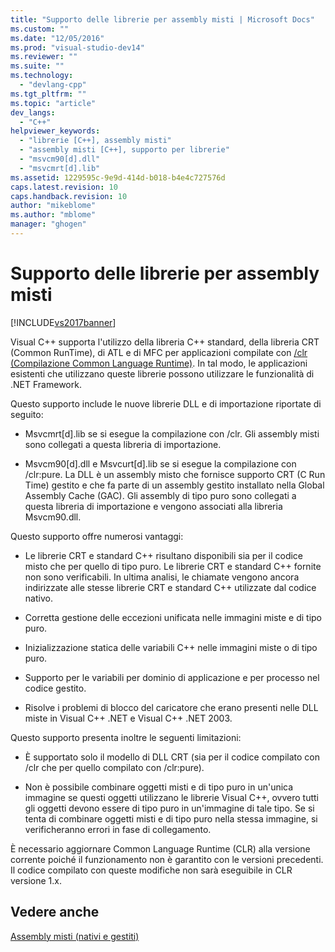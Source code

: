 ```yaml
---
title: "Supporto delle librerie per assembly misti | Microsoft Docs"
ms.custom: ""
ms.date: "12/05/2016"
ms.prod: "visual-studio-dev14"
ms.reviewer: ""
ms.suite: ""
ms.technology: 
  - "devlang-cpp"
ms.tgt_pltfrm: ""
ms.topic: "article"
dev_langs: 
  - "C++"
helpviewer_keywords: 
  - "librerie [C++], assembly misti"
  - "assembly misti [C++], supporto per librerie"
  - "msvcm90[d].dll"
  - "msvcmrt[d].lib"
ms.assetid: 1229595c-9e9d-414d-b018-b4e4c727576d
caps.latest.revision: 10
caps.handback.revision: 10
author: "mikeblome"
ms.author: "mblome"
manager: "ghogen"
---
```

# Supporto delle librerie per assembly misti
[!INCLUDE[vs2017banner](../assembler/inline/includes/vs2017banner.md)]

Visual C\+\+ supporta l'utilizzo della libreria C\+\+ standard, della libreria CRT \(Common RunTime\), di ATL e di MFC per applicazioni compilate con [\/clr \(Compilazione Common Language Runtime\)](../build/reference/clr-common-language-runtime-compilation.md).  In tal modo, le applicazioni esistenti che utilizzano queste librerie possono utilizzare le funzionalità di .NET Framework.  
  
 Questo supporto include le nuove librerie DLL e di importazione riportate di seguito:  
  
-   Msvcmrt\[d\].lib se si esegue la compilazione con \/clr.  Gli assembly misti sono collegati a questa libreria di importazione.  
  
-   Msvcm90\[d\].dll e Msvcurt\[d\].lib se si esegue la compilazione con \/clr:pure.  La DLL è un assembly misto che fornisce supporto CRT \(C Run Time\) gestito e che fa parte di un assembly gestito installato nella Global Assembly Cache \(GAC\).   Gli assembly di tipo puro sono collegati a questa libreria di importazione e vengono associati alla libreria Msvcm90.dll.  
  
 Questo supporto offre numerosi vantaggi:  
  
-   Le librerie CRT e standard C\+\+ risultano disponibili sia per il codice misto che per quello di tipo puro.  Le librerie CRT e standard C\+\+ fornite non sono verificabili. In ultima analisi, le chiamate vengono ancora indirizzate alle stesse librerie CRT e standard C\+\+ utilizzate dal codice nativo.  
  
-   Corretta gestione delle eccezioni unificata nelle immagini miste e di tipo puro.  
  
-   Inizializzazione statica delle variabili C\+\+ nelle immagini miste o di tipo puro.  
  
-   Supporto per le variabili per dominio di applicazione e per processo nel codice gestito.  
  
-   Risolve i problemi di blocco del caricatore che erano presenti nelle DLL miste in Visual C\+\+ .NET e Visual C\+\+ .NET 2003.  
  
 Questo supporto presenta inoltre le seguenti limitazioni:  
  
-   È supportato solo il modello di DLL CRT \(sia per il codice compilato con \/clr che per quello compilato con \/clr:pure\).  
  
-   Non è possibile combinare oggetti misti e di tipo puro in un'unica immagine se questi oggetti utilizzano le librerie Visual C\+\+, ovvero tutti gli oggetti devono essere di tipo puro in un'immagine di tale tipo.  Se si tenta di combinare oggetti misti e di tipo puro nella stessa immagine, si verificheranno errori in fase di collegamento.  
  
 È necessario aggiornare Common Language Runtime \(CLR\) alla versione corrente poiché il funzionamento non è garantito con le versioni precedenti.  Il codice compilato con queste modifiche non sarà eseguibile in CLR versione 1.x.  
  
## Vedere anche  
 [Assembly misti \(nativi e gestiti\)](../dotnet/mixed-native-and-managed-assemblies.md)